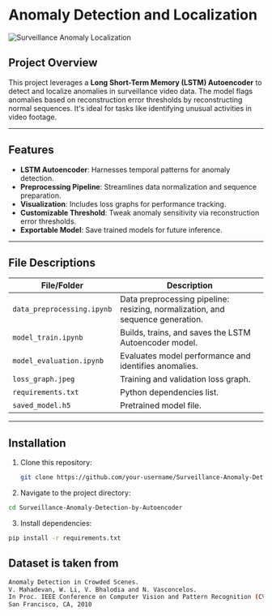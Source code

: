# Anomaly Detection and Localization

![Surveillance Anomaly Localization](results/output.gif "anomaly sample")

## Project Overview

This project leverages a **Long Short-Term Memory (LSTM) Autoencoder** to detect and localize anomalies in surveillance video data. The model flags anomalies based on reconstruction error thresholds by reconstructing normal sequences. It's ideal for tasks like identifying unusual activities in video footage.

---

## Features

- **LSTM Autoencoder**: Harnesses temporal patterns for anomaly detection.
- **Preprocessing Pipeline**: Streamlines data normalization and sequence preparation.
- **Visualization**: Includes loss graphs for performance tracking.
- **Customizable Threshold**: Tweak anomaly sensitivity via reconstruction error thresholds.
- **Exportable Model**: Save trained models for future inference.

---

## File Descriptions

| File/Folder              | Description                                                    |
|--------------------------|----------------------------------------------------------------|
| `data_preprocessing.ipynb` | Data preprocessing pipeline: resizing, normalization, and sequence generation. |
| `model_train.ipynb`      | Builds, trains, and saves the LSTM Autoencoder model.         |
| `model_evaluation.ipynb` | Evaluates model performance and identifies anomalies.         |
| `loss_graph.jpeg`        | Training and validation loss graph.                          |
| `requirements.txt`       | Python dependencies list.                                    |
| `saved_model.h5`         | Pretrained model file.                                       |

---

## Installation

1. Clone this repository:
   ```bash
   git clone https://github.com/your-username/Surveillance-Anomaly-Detection-by-Autoencoder.git

2. Navigate to the project directory:

```bash
cd Surveillance-Anomaly-Detection-by-Autoencoder

```

3. Install dependencies:

```bash
pip install -r requirements.txt

```

## Dataset is taken from

```bash
Anomaly Detection in Crowded Scenes.
V. Mahadevan, W. Li, V. Bhalodia and N. Vasconcelos.
In Proc. IEEE Conference on Computer Vision and Pattern Recognition (CVPR), 
San Francisco, CA, 2010
```